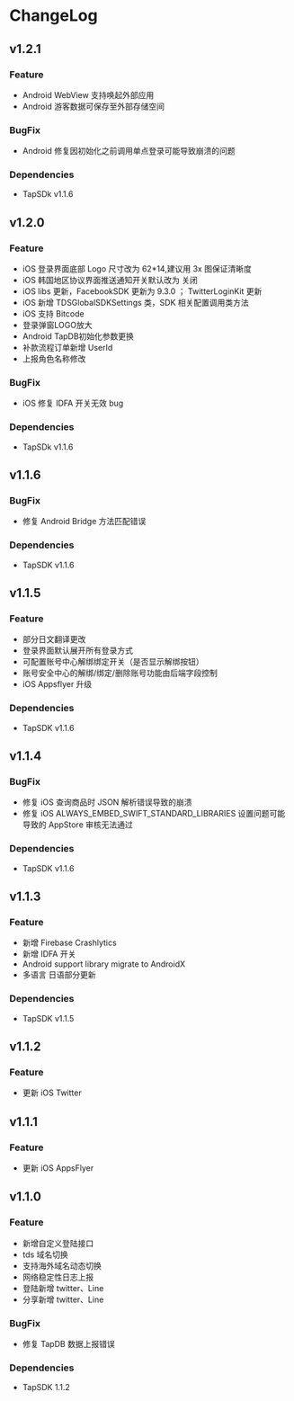 # ChangeLog

## v1.2.1

### Feature

* Android WebView 支持唤起外部应用
* Android 游客数据可保存至外部存储空间

### BugFix

* Android 修复因初始化之前调用单点登录可能导致崩溃的问题

### Dependencies

* TapSDk v1.1.6

## v1.2.0

### Feature

* iOS 登录界面底部 Logo 尺寸改为 62*14,建议用 3x 图保证清晰度
* iOS 韩国地区协议界面推送通知开关默认改为 关闭
* iOS libs 更新，FacebookSDK 更新为 9.3.0 ； TwitterLoginKit 更新
* iOS 新增 TDSGlobalSDKSettings 类，SDK 相关配置调用类方法
* iOS 支持 Bitcode
* 登录弹窗LOGO放大
* Android TapDB初始化参数更换
* 补款流程订单新增 UserId
* 上报角色名称修改

### BugFix

* iOS 修复 IDFA 开关无效 bug

### Dependencies

* TapSDk v1.1.6

## v1.1.6

### BugFix

* 修复 Android Bridge 方法匹配错误

### Dependencies

* TapSDK v1.1.6

## v1.1.5

### Feature

*  部分日文翻译更改
*  登录界面默认展开所有登录方式
*  可配置账号中心解绑绑定开关（是否显示解绑按钮）
*  账号安全中心的解绑/绑定/删除账号功能由后端字段控制
* iOS Appsflyer 升级

### Dependencies
* TapSDK v1.1.6

## v1.1.4

### BugFix
* 修复 iOS 查询商品时 JSON 解析错误导致的崩溃
* 修复 iOS ALWAYS_EMBED_SWIFT_STANDARD_LIBRARIES 设置问题可能导致的 AppStore 审核无法通过
### Dependencies
* TapSDK v1.1.6

## v1.1.3

### Feature 

* 新增 Firebase Crashlytics
* 新增 IDFA 开关
* Android support library migrate to AndroidX
* 多语言 日语部分更新

### Dependencies

* TapSDK v1.1.5

## v1.1.2

### Feature

- 更新 iOS Twitter 

## v1.1.1

### Feature

- 更新 iOS AppsFlyer 

## v1.1.0

### Feature

- 新增自定义登陆接口
- tds 域名切换 
- 支持海外域名动态切换
- 网络稳定性日志上报
- 登陆新增 twitter、Line
- 分享新增 twitter、Line

### BugFix

- 修复 TapDB 数据上报错误

### Dependencies

- TapSDK 1.1.2